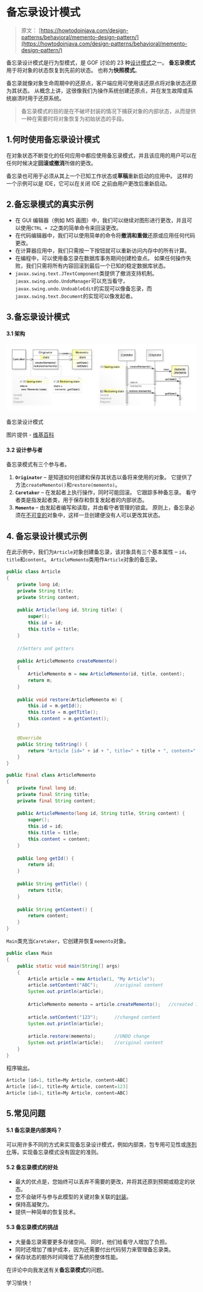 # 备忘录设计模式

> 原文： [https://howtodoinjava.com/design-patterns/behavioral/memento-design-pattern/](https://howtodoinjava.com/design-patterns/behavioral/memento-design-pattern/)

备忘录设计模式是行为型模式，是 GOF 讨论的 23 种[设计模式](https://howtodoinjava.com/gang-of-four-java-design-patterns/)之一。 **备忘录模式**用于将对象的状态恢复到先前的状态。 也称为**快照模式**。

备忘录就像对象生命周期中的还原点，客户端应用可使用该还原点将对象状态还原为其状态。 从概念上讲，这很像我们为操作系统创建还原点，并在发生故障或系统崩溃时用于还原系统。

> 备忘录模式的目的是在不破坏封装的情况下捕获对象的内部状态，从而提供一种在需要时将对象恢复为初始状态的手段。

## 1.何时使用备忘录设计模式

在对象状态不断变化的任何应用中都应使用备忘录模式，并且该应用的用户可以在任何时候决定**回滚或撤消**所做的更改。

备忘录也可用于必须从其上一个已知工作状态或**草稿**重新启动的应用中。 这样的一个示例可以是 IDE，它可以在关闭 IDE 之前由用户更改后重新启动。

## 2.备忘录模式的真实示例

*   在 GUI 编辑器（例如 MS 画图）中，我们可以继续对图形进行更改，并且可以使用`CTRL + Z`之类的简单命令来回滚更改。
*   在代码编辑器中，我们可以使用简单的命令将**撤消和重做**还原或应用任何代码更改。
*   在计算器应用中，我们只需按一下按钮就可以重新访问内存中的所有计算。
*   在编程中，可以使用备忘录在数据库事务期间创建检查点。 如果任何操作失败，我们只需将所有内容回滚到最后一个已知的稳定数据库状态。
*   `javax.swing.text.JTextComponent`类提供了撤消支持机制。 `javax.swing.undo.UndoManager`可以充当看守，`javax.swing.undo.UndoableEdit`的实现可以像备忘录，而`javax.swing.text.Document`的实现可以像发起者。

## 3.备忘录设计模式

#### 3.1 架构

![Memento Design Pattern](img/28ee6ff645ddd3cdd52377b4614b3d80.png)

备忘录设计模式



图片提供 - [维基百科](https://en.wikipedia.org/wiki/File:W3sDesign_Memento_Design_Pattern_UML.jpg)

#### 3.2 设计参与者

备忘录模式有三个参与者。

1.  **`Originator`** – 是知道如何创建和保存其状态以备将来使用的对象。 它提供了方法`createMemento()`和`restore(memento)`。
2.  **`Caretaker`** – 在发起者上执行操作，同时可能回滚。 它跟踪多种备忘录。 看守者类是指发起者类，用于保存和恢复发起者的内部状态。
3.  **`Memento`** – 由发起者编写和读取，并由看守者管理的锁盒。 原则上，备忘录必须在[不可变的](https://howtodoinjava.com/java/basics/how-to-make-a-java-class-immutable/)对象中，这样一旦创建便没有人可以更改其状态。

## 4\. 备忘录设计模式示例

在此示例中，我们为`Article`对象创建备忘录，该对象具有三个基本属性 – `id`，`title`和`content`。 `ArticleMemento`类用作`Article`对象的备忘录。

```java
public class Article 
{
	private long id;
	private String title;
	private String content;

	public Article(long id, String title) {
		super();
		this.id = id;
		this.title = title;
	}

	//Setters and getters

	public ArticleMemento createMemento() 
	{
		ArticleMemento m = new ArticleMemento(id, title, content);
		return m;
	}

	public void restore(ArticleMemento m) {
		this.id = m.getId();
		this.title = m.getTitle();
		this.content = m.getContent();
	}

	@Override
	public String toString() {
		return "Article [id=" + id + ", title=" + title + ", content=" + content + "]";
	}
}

```

```java
public final class ArticleMemento 
{
	private final long id;
	private final String title;
	private final String content;

	public ArticleMemento(long id, String title, String content) {
		super();
		this.id = id;
		this.title = title;
		this.content = content;
	}

	public long getId() {
		return id;
	}

	public String getTitle() {
		return title;
	}

	public String getContent() {
		return content;
	}
}

```

`Main`类充当`Caretaker`，它创建并恢复`memento`对象。

```java
public class Main 
{
	public static void main(String[] args) 
	{
		Article article = new Article(1, "My Article");
		article.setContent("ABC");		//original content
		System.out.println(article);

		ArticleMemento memento = article.createMemento();	//created immutable memento

		article.setContent("123");		//changed content
		System.out.println(article);

		article.restore(memento);		//UNDO change
		System.out.println(article);	//original content
	}
}

```

程序输出。

```java
Article [id=1, title=My Article, content=ABC]
Article [id=1, title=My Article, content=123]
Article [id=1, title=My Article, content=ABC]

```

## 5.常见问题

#### 5.1 备忘录是内部类吗？

可以用许多不同的方式来实现备忘录设计模式，例如内部类，包专用可见性或[序列化](https://howtodoinjava.com/java/serialization/a-mini-guide-for-implementing-serializable-interface-in-java/)等。实现备忘录模式没有固定的准则。

#### 5.2 备忘录模式的好处

*   最大的优点是，您始终可以丢弃不需要的更改，并将其还原到预期或稳定的状态。
*   您不会破坏与参与此模型的关键对象关联的[封装](https://howtodoinjava.com/oops/encapsulation-in-java-and-its-relation-with-abstraction/)。
*   保持高凝聚力。
*   提供一种简单的恢复技术。

#### 5.3 备忘录模式的挑战

*   大量备忘录需要更多存储空间。 同时，他们给看守人增加了负担。
*   同时还增加了维护成本，因为还需要付出代码努力来管理备忘录类。
*   保存状态的额外时间降低了系统的整体性能。

在评论中向我发送有关**备忘录模式**的问题。

学习愉快！